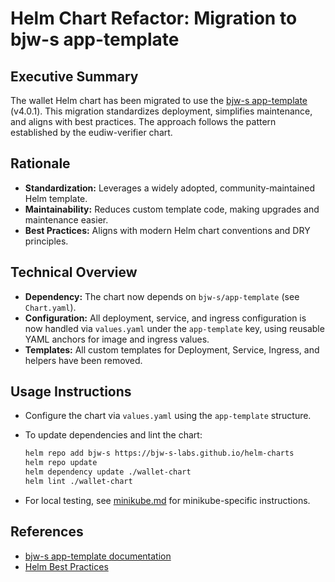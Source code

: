 # Helm Chart Refactor: Migration to bjw-s app-template

## Executive Summary

The wallet Helm chart has been migrated to use the [bjw-s app-template](https://github.com/bjw-s-labs/helm-charts/tree/main/charts/other/app-template) (v4.0.1). This migration standardizes deployment, simplifies maintenance, and aligns with best practices. The approach follows the pattern established by the eudiw-verifier chart.

## Rationale

- **Standardization:** Leverages a widely adopted, community-maintained Helm template.
- **Maintainability:** Reduces custom template code, making upgrades and maintenance easier.
- **Best Practices:** Aligns with modern Helm chart conventions and DRY principles.

## Technical Overview

- **Dependency:** The chart now depends on `bjw-s/app-template` (see `Chart.yaml`).
- **Configuration:** All deployment, service, and ingress configuration is now handled via `values.yaml` under the `app-template` key, using reusable YAML anchors for image and ingress values.
- **Templates:** All custom templates for Deployment, Service, Ingress, and helpers have been removed.

## Usage Instructions

- Configure the chart via `values.yaml` using the `app-template` structure.
- To update dependencies and lint the chart:

  ```sh
  helm repo add bjw-s https://bjw-s-labs.github.io/helm-charts
  helm repo update
  helm dependency update ./wallet-chart
  helm lint ./wallet-chart
  ```
- For local testing, see [minikube.md](minikube.md) for minikube-specific instructions.

## References

- [bjw-s app-template documentation](https://bjw-s-labs.github.io/helm-charts/docs/)
- [Helm Best Practices](https://helm.sh/docs/chart_best_practices/) 